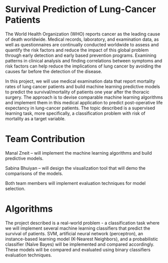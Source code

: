 # Survival Prediction of Lung-Cancer Patients
The World Health Organization (WHO) reports cancer as the leading cause of death worldwide. Medical records, laboratory, and examination data, as well as questionnaires are continually conducted worldwide to assess and quantify the risk factors and reduce the impact of this global problem through early detection and early based prevention programs. Examining patterns in clinical analysis and finding correlations between symptoms and risk factors can help reduce the implications of lung cancer by avoiding the causes far before the detection of the disease.

In this project, we will use medical examination data that report mortality rates of lung cancer patients and build machine learning predictive models to predict the survival/mortality of patients one year after the thoracic surgery. The approach is to devise comparable machine learning algorithms and implement them in this medical application to predict post-operative life expectancy in lung-cancer patients. The topic described is a supervised learning task, more specifically, a classification problem with risk of mortality as a target variable.

# Team Contribution
Manal Zneit – will implement the machine learning algorithms and build predictive models.

Sabina Bhuiyan – will design the visualization tool that will demo the comparisons of the models.

Both team members will implement evaluation techniques for model selection.

# Algorithms
The project described is a real-world problem - a classification task where we will implement several machine learning classifiers that predict the survival of patients. SVM, artificial neural network (perceptron), an instance-based learning model (K-Nearest Neighbors), and a probabilistic classifier (Naïve Bayes) will be implemented and compared accordingly. These models will be compared and evaluated using binary classifiers evaluation techniques.

